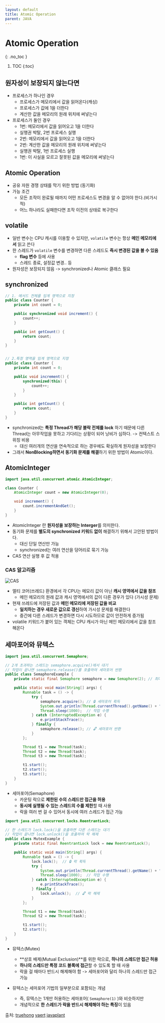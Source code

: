 ```yaml
---
layout: default
title: Atomic Operation 
parent: JAVA
---
```


# Atomic Operation
{: .no_toc }

1. TOC
{:toc}

## 원자성이 보장되지 않는다면
- 프로세스가 하나인 경우
  - 프로세스가 메모리에서 값을 읽어온다(캐싱)
  - 프로세스가 값에 1을 더한다
  - 계산한 값을 메모리의 원래 위치에 써넣는다
- 프로세스가 둘인 경우
  - 1번: 메모리에서 값을 읽어오고 1을 더한다
  - 실행권 박탈, 2번 프로세스 실행
  - 2번: 메모리에서 값을 읽어오고 1을 더한다
  - 2번: 계산한 값을 메모리의 원래 위치에 써넣는다
  - 실행권 박탈, 1번 프로세스 실행
  - 1번: 이 사실을 모르고 잘못된 값을 메모리에 써넣는다

## Atomic Operation

- 공유 자원 경쟁 상태를 막기 위한 방법 (동기화)
- 가능 조건
  - 모든 조작이 완료될 때까지 어떤 프로세스도 변경을 알 수 없어야 한다.(비가시적)
  - 어느 하나라도 실패한다면 조작 이전의 상태로 복구한다

## volatile

- 일반 변수는 CPU 캐시를 이용할 수 있지만, `volatile` 변수는 항상 **메인 메모리에서** 읽고 쓴다
- 한 스레드가 `volatile` 변수를 변경하면 다른 스레드도 **즉시 변경된 값을 볼 수 있음**
  - **flag 변수** 등에 사용
  - 스레드 종료, 설정값 변경.. 등
- 원자성은 보장되지 않음 -> synchronized나 Atomic 클래스 필요

## synchronized

```java
// 1. 메서드 전체를 임계 영역으로 지정
public class Counter {
    private int count = 0;

    public synchronized void increment() {
        count++;
    }

    public int getCount() {
        return count;
    }
}


// 2.특정 영역을 임계 영역으로 지정
public class Counter {
    private int count = 0;

    public void increment() {
        synchronized(this) {
            count++;
        }
    }

    public int getCount() {
        return count;
    }
}
```

- synchronized는 **특정 Thread가 해당 블락 전체를 lock** 하기 때문에 다른 Thread는 아무작업을 못하고 기다리는 상황이 되어 낭비가 심하다. -> 컨텍스트 스위칭 비용
  - 대신 여러개의 연산을 연속적으로 하는 경우에도 확실하게 원자성을 보장한다
- 그래서 **NonBlocking하면서 동기화 문제를 해결**하기 위한 방법이 Atomic이다.

## AtomicInteger

```java
import java.util.concurrent.atomic.AtomicInteger;

class Counter {
    AtomicInteger count = new AtomicInteger(0);

    void increment() {
        count.incrementAndGet();
    }
}
```

- AtomicInteger 란 **원자성을 보장하는 Interger**를 의미한다.
- 동기화 문제를 **별도의 synchronized 키워드 없이** 해결하기 위해서 고안된 방법이다.
  - 대신 단일 연산만 가능
  - synchronized는 여러 연산을 덩어리로 묶기 가능
- CAS 연산 실행 후 값 적용

### CAS 알고리즘

![CAS](https://img1.daumcdn.net/thumb/R1280x0/?scode=mtistory2&fname=https%3A%2F%2Fblog.kakaocdn.net%2Fdn%2FSnIds%2FbtrdmAJBT68%2Fn9Y4KyFk2BrLZ9a9ZEzBd0%2Fimg.png)

- 멀티 코어(쓰레드) 환경에서 각 CPU는 메모리 값이 아닌 **캐시 영역에서 값을 참조**
  - 메인 메모리의 원래 값과 캐시 영역에서의 값이 다른 경우가 있다 (가시성 문제)
- 현재 쓰레드에 저장된 값과 **메인 메모리에 저장된 값을 비교**
  - **일치하는 경우 새로운 값으로 갱신**하여 가시성 문제를 해결한다
  - 중간에 다른 스레드가 변경하면 다시 시도하므로 값이 안전하게 증가됨
- volatile 키워드가 붙어 있는 객체는 CPU 캐시가 아닌 메인 메모리에서 값을 참조해온다

## 세마포어와 뮤텍스

```java
import java.util.concurrent.Semaphore;

// 2개 초과하는 스레드는 semaphore.acquire()에서 대기
// 작업이 끝나면 semaphore.release()를 호출하여 세마포어 반환
public class SemaphoreExample {
    private static final Semaphore semaphore = new Semaphore(2); // 최대 2개 스레드 허용

    public static void main(String[] args) {
        Runnable task = () -> {
            try {
                semaphore.acquire(); // 🔒 세마포어 획득
                System.out.println(Thread.currentThread().getName() + " 가 임계 영역에 접근");
                Thread.sleep(1000);  // 작업 수행
            } catch (InterruptedException e) {
                e.printStackTrace();
            } finally {
                semaphore.release(); // 🔓 세마포어 반환
            }
        };

        Thread t1 = new Thread(task);
        Thread t2 = new Thread(task);
        Thread t3 = new Thread(task);

        t1.start();
        t2.start();
        t3.start();
    }
}
```

- 세마포어(Semaphore)
  - 카운팅 락으로 **제한된 수의 스레드만 접근을 허용**
  - **동시에 실행될 수 있는 스레드의 수를 제한**할 때 사용
  - 락을 여러 번 걸 수 있어서 동시에 여러 스레드가 접근 가능

```java
import java.util.concurrent.locks.ReentrantLock;

// 한 스레드가 lock.lock()을 호출하면 다른 스레드는 대기
// 작업이 끝나면 lock.unlock()을 호출하여 락 해제
public class MutexExample {
    private static final ReentrantLock lock = new ReentrantLock();

    public static void main(String[] args) {
        Runnable task = () -> {
            lock.lock();  // 🔒 락 획득
            try {
                System.out.println(Thread.currentThread().getName() + " 가 임계 영역에 접근");
                Thread.sleep(1000);  // 작업 수행
            } catch (InterruptedException e) {
                e.printStackTrace();
            } finally {
                lock.unlock();  // 🔓 락 해제
            }
        };

        Thread t1 = new Thread(task);
        Thread t2 = new Thread(task);

        t1.start();
        t2.start();
    }
}
```

- 뮤텍스(Mutex)
  - **상호 배제(Mutual Exclusion)**를 위한 락으로, **하나의 스레드만 접근 허용**
  - **하나의 스레드만 특정 코드 블록에 접근**할 수 있도록 할 때 사용
  - 락을 걸 때마다 반드시 해제해야 함 -> 세마포어와 달리 하나의 스레드만 접근 가능

- 뮤텍스는 세마포어 기법의 일부분으로 포함되는 개념
  - 즉, 뮤텍스는 1개만 허용하는 세마포어( `Semaphore(1)` )와 비슷하지만
  - 개념적으로 **한 스레드가 락을 반드시 해제해야 하는 특징**이 있음

출처: [truehong](https://truehong.tistory.com/71) [vaert](https://vaert.tistory.com/39) [javaplant](https://javaplant.tistory.com/23)